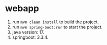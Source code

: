 # webapp
1. run `mvn clean install` to build the project.
2. run `mvn spring-boot:run` to start the project.
3. java version: 17. 
4. springboot: 3.3.4.